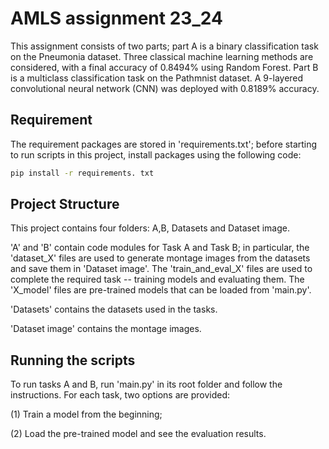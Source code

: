 # AMLS assignment 23_24

This assignment consists of two parts; part A is a binary classification task on the Pneumonia dataset. Three classical machine learning methods are considered, with a final accuracy of 0.8494% using Random Forest. Part B is a multiclass classification task on the Pathmnist dataset. A 9-layered convolutional neural network (CNN) was deployed with 0.8189% accuracy.

## Requirement
The requirement packages are stored in 'requirements.txt'; before starting to run scripts in this project, install packages using the following code:

```bash
pip install -r requirements. txt
```

## Project Structure
This project contains four folders: A,B, Datasets and Dataset image.

'A' and 'B' contain code modules for Task A and Task B; in particular, the 'dataset_X' files are used to generate montage images from the datasets and save them in 'Dataset image'. The 'train_and_eval_X' files are used to complete the required task -- training models and evaluating them. The 'X_model' files are pre-trained models that can be loaded from 'main.py'.

'Datasets' contains the datasets used in the tasks.

'Dataset image' contains the montage images.

## Running the scripts
To run tasks A and B, run 'main.py' in its root folder and follow the instructions. For each task, two options are provided:

(1) Train a model from the beginning; 

(2) Load the pre-trained model and see the evaluation results.

